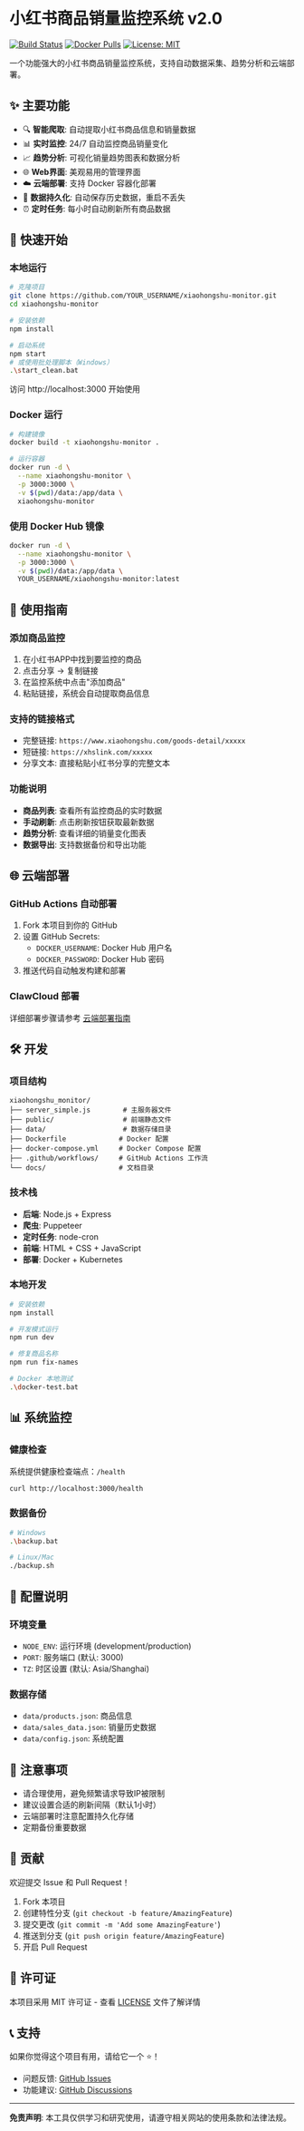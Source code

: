 # 小红书商品销量监控系统 v2.0

[![Build Status](https://github.com/baiqunfan/rxiaohongshu-monitor2/workflows/Build%20and%20Deploy%20to%20Docker%20Hub/badge.svg)](https://github.com/baiqunfan/rxiaohongshu-monitor2/actions)
[![Docker Pulls](https://img.shields.io/docker/pulls/baiqunfan/rxiaohongshu-monitor2)](https://hub.docker.com/r/baiqunfan/rxiaohongshu-monitor2)
[![License: MIT](https://img.shields.io/badge/License-MIT-yellow.svg)](https://opensource.org/licenses/MIT)

一个功能强大的小红书商品销量监控系统，支持自动数据采集、趋势分析和云端部署。

## ✨ 主要功能

- 🔍 **智能爬取**: 自动提取小红书商品信息和销量数据
- 📊 **实时监控**: 24/7 自动监控商品销量变化
- 📈 **趋势分析**: 可视化销量趋势图表和数据分析
- 🌐 **Web界面**: 美观易用的管理界面
- ☁️ **云端部署**: 支持 Docker 容器化部署
- 💾 **数据持久化**: 自动保存历史数据，重启不丢失
- ⏰ **定时任务**: 每小时自动刷新所有商品数据

## 🚀 快速开始

### 本地运行

```bash
# 克隆项目
git clone https://github.com/YOUR_USERNAME/xiaohongshu-monitor.git
cd xiaohongshu-monitor

# 安装依赖
npm install

# 启动系统
npm start
# 或使用批处理脚本（Windows）
.\start_clean.bat
```

访问 http://localhost:3000 开始使用

### Docker 运行

```bash
# 构建镜像
docker build -t xiaohongshu-monitor .

# 运行容器
docker run -d \
  --name xiaohongshu-monitor \
  -p 3000:3000 \
  -v $(pwd)/data:/app/data \
  xiaohongshu-monitor
```

### 使用 Docker Hub 镜像

```bash
docker run -d \
  --name xiaohongshu-monitor \
  -p 3000:3000 \
  -v $(pwd)/data:/app/data \
  YOUR_USERNAME/xiaohongshu-monitor:latest
```

## 📖 使用指南

### 添加商品监控

1. 在小红书APP中找到要监控的商品
2. 点击分享 → 复制链接
3. 在监控系统中点击"添加商品"
4. 粘贴链接，系统会自动提取商品信息

### 支持的链接格式

- 完整链接: `https://www.xiaohongshu.com/goods-detail/xxxxx`
- 短链接: `https://xhslink.com/xxxxx`
- 分享文本: 直接粘贴小红书分享的完整文本

### 功能说明

- **商品列表**: 查看所有监控商品的实时数据
- **手动刷新**: 点击刷新按钮获取最新数据
- **趋势分析**: 查看详细的销量变化图表
- **数据导出**: 支持数据备份和导出功能

## 🌐 云端部署

### GitHub Actions 自动部署

1. Fork 本项目到你的 GitHub
2. 设置 GitHub Secrets:
   - `DOCKER_USERNAME`: Docker Hub 用户名
   - `DOCKER_PASSWORD`: Docker Hub 密码
3. 推送代码自动触发构建和部署

### ClawCloud 部署

详细部署步骤请参考 [云端部署指南](./云端部署指南.md)

## 🛠️ 开发

### 项目结构

```
xiaohongshu_monitor/
├── server_simple.js        # 主服务器文件
├── public/                 # 前端静态文件
├── data/                   # 数据存储目录
├── Dockerfile             # Docker 配置
├── docker-compose.yml     # Docker Compose 配置
├── .github/workflows/     # GitHub Actions 工作流
└── docs/                  # 文档目录
```

### 技术栈

- **后端**: Node.js + Express
- **爬虫**: Puppeteer
- **定时任务**: node-cron
- **前端**: HTML + CSS + JavaScript
- **部署**: Docker + Kubernetes

### 本地开发

```bash
# 安装依赖
npm install

# 开发模式运行
npm run dev

# 修复商品名称
npm run fix-names

# Docker 本地测试
.\docker-test.bat
```

## 📊 系统监控

### 健康检查

系统提供健康检查端点：`/health`

```bash
curl http://localhost:3000/health
```

### 数据备份

```bash
# Windows
.\backup.bat

# Linux/Mac
./backup.sh
```

## 🔧 配置说明

### 环境变量

- `NODE_ENV`: 运行环境 (development/production)
- `PORT`: 服务端口 (默认: 3000)
- `TZ`: 时区设置 (默认: Asia/Shanghai)

### 数据存储

- `data/products.json`: 商品信息
- `data/sales_data.json`: 销量历史数据
- `data/config.json`: 系统配置

## 🚨 注意事项

- 请合理使用，避免频繁请求导致IP被限制
- 建议设置合适的刷新间隔（默认1小时）
- 云端部署时注意配置持久化存储
- 定期备份重要数据

## 🤝 贡献

欢迎提交 Issue 和 Pull Request！

1. Fork 本项目
2. 创建特性分支 (`git checkout -b feature/AmazingFeature`)
3. 提交更改 (`git commit -m 'Add some AmazingFeature'`)
4. 推送到分支 (`git push origin feature/AmazingFeature`)
5. 开启 Pull Request

## 📄 许可证

本项目采用 MIT 许可证 - 查看 [LICENSE](LICENSE) 文件了解详情

## 📞 支持

如果你觉得这个项目有用，请给它一个 ⭐️！

- 问题反馈: [GitHub Issues](https://github.com/YOUR_USERNAME/xiaohongshu-monitor/issues)
- 功能建议: [GitHub Discussions](https://github.com/YOUR_USERNAME/xiaohongshu-monitor/discussions)

---

**免责声明**: 本工具仅供学习和研究使用，请遵守相关网站的使用条款和法律法规。
